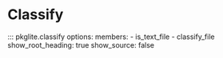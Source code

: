 # Classify

::: pkglite.classify
    options:
      members:
        - is_text_file
        - classify_file
      show_root_heading: true
      show_source: false
